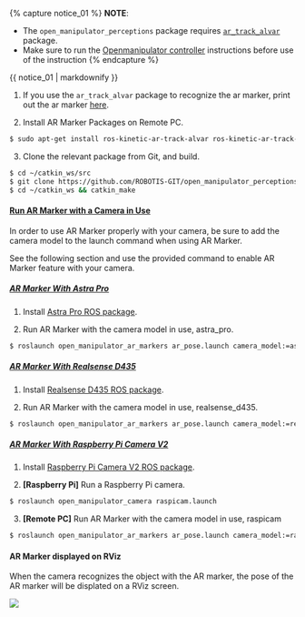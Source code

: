{% capture notice_01 %}
**NOTE**:
- The `open_manipulator_perceptions` package requires [`ar_track_alvar`](http://wiki.ros.org/ar_track_alvar) package.
- Make sure to run the [Openmanipulator controller](/docs/en/platform/openmanipulator_x/ros_controller_package/#launch-controller) instructions before use of the instruction
{% endcapture %}
<div class="notice--info">{{ notice_01 | markdownify }}</div>

1. If you use the `ar_track_alvar` package to recognize the ar marker, print out the ar marker [here](http://wiki.ros.org/ar_track_alvar).

2. Install AR Marker Packages on Remote PC.
``` bash
$ sudo apt-get install ros-kinetic-ar-track-alvar ros-kinetic-ar-track-alvar-msgs ros-kinetic-image-proc
```

3. Clone the relevant package from Git, and build. 
``` bash
$ cd ~/catkin_ws/src
$ git clone https://github.com/ROBOTIS-GIT/open_manipulator_perceptions.git
$ cd ~/catkin_ws && catkin_make
```

#### [Run AR Marker with a Camera in Use](run-ar-marker-with-a-camera-in-use)

In order to use AR Marker properly with your camera, be sure to add the camera model to the launch command when using AR Marker.  

See the following section and use the provided command to enable AR Marker feature with your camera.

##### [AR Marker With Astra Pro](#with-astra-pro)

1. Install [Astra Pro ROS package](#astra-pro).

2. Run AR Marker with the camera model in use, astra_pro.
``` bash
$ roslaunch open_manipulator_ar_markers ar_pose.launch camera_model:=astra_pro
```

##### [AR Marker With Realsense D435](with-realsense-d435)

1. Install [Realsense D435 ROS package](#realsense-d435).

2. Run AR Marker with the camera model in use, realsense_d435.
``` bash
$ roslaunch open_manipulator_ar_markers ar_pose.launch camera_model:=realsense_d435
```

##### [AR Marker With Raspberry Pi Camera V2](with-raspberry-pi-camera-v2)

1. Install [Raspberry Pi Camera V2 ROS package](#raspberry-pi-camera-v2).

2. **[Raspberry Pi]** Run a Raspberry Pi camera. 
``` bash
$ roslaunch open_manipulator_camera raspicam.launch
```

3. **[Remote PC]** Run AR Marker with the camera model in use, raspicam
``` bash
$ roslaunch open_manipulator_ar_markers ar_pose.launch camera_model:=raspicam
```

#### AR Marker displayed on RViz 
When the camera recognizes the object with the AR marker, the pose of the AR marker will be displated on a RViz screen.  

![](/assets/images/platform/openmanipulator_x/OpenManipulator_AR_Marker.png)